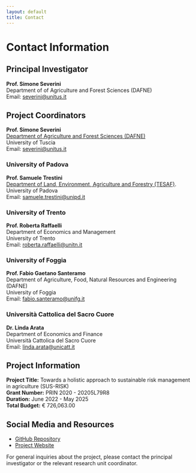 ```yaml
---
layout: default
title: Contact
---
```


# Contact Information

## Principal Investigator

**Prof. Simone Severini**  
Department of of Agriculture and Forest Sciences (DAFNE)   
Email: severini@unitus.it

## Project Coordinators


**Prof. Simone Severini**  
[Department of Agriculture and Forest Sciences (DAFNE)](https://www.unitus.it/en/departments/dafne/)  
University of Tuscia  
Email: severini@unitus.it

### University of Padova
**Prof. Samuele Trestini**  
[Department of Land, Environment, Agriculture and Forestry (TESAF)](https://alpinenetwork.org/en/dipartimento-territorio-e-sistemi-agroforestali-tesaf-universita-di-padova/#:~:text=The%20Department%20TESAF%20is%20a%20multidisciplinary%20structure%20acting,resources%2C%20mechanization%20in%20agriculture%20and%20forestry%20and%20phytopathology).
University of Padova  
Email: samuele.trestini@unipd.it

### University of Trento
**Prof. Roberta Raffaelli**  
Department of Economics and Management  
University of Trento  
Email: roberta.raffaelli@unitn.it

### University of Foggia
**Prof. Fabio Gaetano Santeramo**  
Department of Agriculture, Food, Natural Resources and Engineering (DAFNE)  
University of Foggia  
Email: fabio.santeramo@unifg.it

### Università Cattolica del Sacro Cuore
**Dr. Linda Arata**  
Department of Economics and Finance  
Università Cattolica del Sacro Cuore  
Email: linda.arata@unicatt.it

## Project Information

**Project Title:** Towards a holistic approach to sustainable risk management in agriculture (SUS-RISK)  
**Grant Number:** PRIN 2020 - 20205L79R8  
**Duration:** June 2022 - May 2025  
**Total Budget:** € 726,063.00

## Social Media and Resources

- [GitHub Repository](https://github.com/PRINSUS-RIsk/SUS-Risk)
- [Project Website](https://prinsus-risk.github.io/SUS-Risk/)

For general inquiries about the project, please contact the principal investigator or the relevant research unit coordinator.
